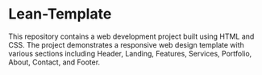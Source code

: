 # Lean-Template
This repository contains a web development project built using HTML and CSS. The project demonstrates a responsive web design template with various sections including Header, Landing, Features, Services, Portfolio, About, Contact, and Footer.
